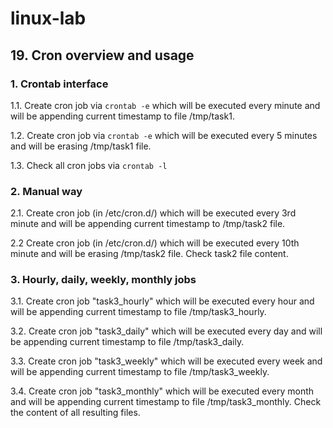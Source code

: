 # linux-lab

## 19. Cron overview and usage

### 1. Crontab interface
1.1. Create cron job via `crontab -e` which will be executed every minute and will be appending current timestamp to file /tmp/task1.

1.2. Create cron job via `crontab -e` which will be executed every 5 minutes and will be erasing /tmp/task1 file.

1.3. Check all cron jobs via `crontab -l`


### 2. Manual way

2.1. Create cron job (in /etc/cron.d/) which will be executed every 3rd minute and will be appending current timestamp to /tmp/task2 file.

2.2 Create cron job (in /etc/cron.d/) which will be executed every 10th minute and will be erasing /tmp/task2 file.
Check task2 file content.



### 3. Hourly, daily, weekly, monthly jobs

3.1. Create cron job "task3_hourly" which will be executed every hour and will be appending current timestamp to file /tmp/task3_hourly.

3.2. Create cron job "task3_daily" which will be executed every day  and will be appending current timestamp to file /tmp/task3_daily.

3.3. Create cron job "task3_weekly" which will be executed every week  and will be appending current timestamp to file /tmp/task3_weekly.

3.4. Create cron job "task3_monthly" which will be executed every month  and will be appending current timestamp to file /tmp/task3_monthly.
Check the content of all resulting files.
